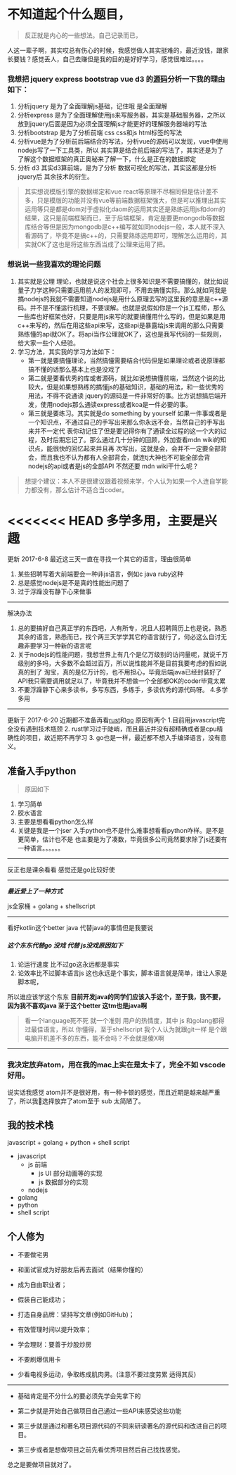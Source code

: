 # 不知道起个什么题目，
>反正就是内心的一些想法。自己记录而已，

人这一辈子啊，其实哎总有伤心的时候，我感觉做人其实挺难的，最近没钱，跟家长要钱？感觉丢人，自己去赚但是我的目的是好好学习，感觉很难过。。。。

### 我想把 jquery express  bootstrap vue d3 的[源码](https://github.com/ThomasHuke/sourceCodes)分析一下我的理由如下：
1. 分析jquery 是为了全面理解js基础，记住哦 是全面理解
2. 分析express 是为了全面理解使用js来写服务器，其实是基础服务器，之所以放到jquery后面是因为必须全面理解js才能更好的理解服务器端的写法
3. 分析bootstrap 是为了分析前端 css css和js html标签的写法
4. 分析vue是为了分析前后端结合的写法，分析vue的源码可以发现，vue中使用nodejs写了一下工具类，所以 其实算是结合前后端的写法了，其实还是为了了解这个数据框架的真正奥秘来了解一下，什么是正在的数据绑定
5. 分析 d3 其实d3算前端，是为了分析 数据可视化的写法，其实这都是分析jquery后 其余技术的衍生。

>其实想说模版引擎的数据绑定和vue react等原理不尽相同但是估计差不多，只是模版的功能并没有vue等前端数据框架强大，但是可以推理出其实运用等只是都是dom对于虚拟化daom的运用其实还是熟练运用js和dom的结果，这只是前端框架而已，至于后端框架，肯定是要更mongodb等数据库结合等但是因为mongodb是c++编写就如同nodejs一般，本人就不深入看源码了，毕竟不是搞c++的，只需要熟练运用即可，理解怎么运用的，其实就OK了这也是将这些东西当成了公理来运用了把。

### 想说说一些我喜欢的理论问题
1. 其实就是公理 理论，也就是说这个社会上很多知识是不需要搞懂的，就比如说量子力学这种只需要运用前人的发现即可，不用去搞懂实际。那么就如同我是搞nodejs的我就不需要知道nodejs是用什么原理去写的这里我的意思是c++源码。并不是不懂运行机理，不要误解。也就是说假如你是一个js工程师，那么一些库也好框架也好，只要是用js来写的就要搞懂用什么写的，但是如果是用c++来写的，然后在用这些api来写，这些api是暴露给js来调用的那么只需要熟练懂的api就OK了。将api当作公理就OK了，这也是我写代码的一些规则，给大家一些个人经验。
2. 学习方法，其实我的学习方法如下：
   * 第一就是要搞懂理论，当然搞懂需要结合代码但是如果理论或者说原理都搞不懂的话那么基本上也是没戏了
   * 第二就是要看优秀的库或者源码，就比如说想搞懂前端，当然这个说的比较大，但是如果想熟练的搞懂js的基础知识，基础的用法，和一些优秀的用法，不得不说通读      jquery的源码是一件非常好的事。比方说想搞后端开发，使用nodejs那么通读express或者koa是一件必要的事。
   * 第三就是要练习。其实就是do something by yourself 如果一件事或者是一个知识点，不通过自己的手写出来那么你永远不会，当然自己的手写出来并不一定代      表你动记住了但是要记得你有了通读全过程的这一个大的过程，及时后期忘记了。那么通过几十分钟的回顾，外加查看mdn wiki的知识点，能很快的回忆起来并且再      次写出，这就是会，会并不一定要全部背会，而且我也不认为都有人全部背会，就连tj大神也不可能全部会背nodejs的api或者是js的全部API 不然还要 mdn          wiki干什么呢？

> 想提个建议：本人不是很建议跟着视频来学，个人认为如果一个人连自学能力都没有，那么估计不适合当coder。

<<<<<<< HEAD
多学多用，主要是兴趣
=======
更新 2017-6-8
最近这三天一直在寻找一个其它的语言，理由很简单
1. 某些招聘写着大前端要会一种非js语言，例如c java ruby这种
2. 总是感觉nodejs是不是真的性能出问题了
3. 过于浮躁没有静下心来做事

---
解决办法
1. 总的要搞好自己真正学的东西吧，人有所专，况且人招聘简历上也是说，熟悉其余的语言，熟悉而已，找个两三天学学其它的语言就行了，何必这么自讨无趣非要学习一种新的语言呢
2. 关于nodejs的性能问题，我想世界上有几个是亿万级别的访问量呢，就说千万级别的多吗，大多数不会超过百万，所以说性能并不是目前我要考虑的假如说真的到了
   淘宝，真的是亿万计的，也不用担心，毕竟后端java已经封装好了API我只需要调用就足以了，毕竟我并不想做一个全部都OK的coder毕竟太累
3. 不要浮躁静下心来多读书，多写东西，多练手，多读优秀的源代码呀。
4.多学多用
---
更新于 2017-6-20
近期都不准备再看[rust](https://github.com/ThomasHuke/knowRust)和[go](https://github.com/ThomasHuke/knowGo)
原因有两个
1.目前用javascript完全没有遇到技术瓶颈
2. rust学习过于陡峭，而且最近并没有超精确或者是cpu精确性的项目，故近期不再学习
3. go也是一样，最近都不想入手编译语言，没有意义。
## 准备入手python
> 原因如下

1. 学习简单
2. 胶水语言
3. 主要是想看看python怎么样
4. 关键是我是一个jser 入手python也不是什么难事想看看python咋样。是不是更简单，估计也不是 也主要是为了凑数，毕竟很多公司竟然要求除了js还要有一种语言。。。。。。

---
反正也是课余看看 感觉还是go比较好使

---

***最近爱上了一种方式***

js全家桶 + golang + shellscript

---
看好kotlin这个better java 代替java的事情但是我要说

##### 这个东东代替go 没戏 代替 js没戏原因如下
1. 论运行速度 比不过go这永远都是事实
2. 论效率比不过脚本语言js 这也永远是个事实，脚本语言就是简单，谁让人家是脚本呢，

所以谁应该学这个东东
 **目前开发java的同学们应该入手这个，至于我，我不要，因为我不喜欢java 至于这个better 这tm也是java啊**
 > 看一个language死不死 就一个准则 用户的热情度，其中 js 和golang都得过最佳语言，所以 你懂得，至于shellscript
 > 我个人认为就跟git一样 是个跟电脑开机差不多的东西，能不会吗？不会就是傻X啊


---

### 我决定放弃atom，用在我的mac上实在是太卡了，完全不如 vscode好用。





说实话我感觉 atom并不是很好用，有一种卡顿的感觉，而且近期是越来越严重了，所以我选择放弃了atom至于 sub 太简陋了。

## 我的技术栈

javascript + golang + python + shell script

- javascript
  - js 前端
    - js UI 部分动画等的实现
    - js 数据部分的实现
  - nodejs
- golang 
- python
- shell script 

## 个人修为

- 不要做宅男

- 和面试官成为好朋友后再去面试（结果你懂的）

- 成为自由职业者；

- 假装自己能成功；

- 打造自身品牌：坚持写文章(例如GitHub)；

- 有效管理时间以提升效率；

- 学会理财：要善于炒股炒房

- 不要刷爆信用卡

- 少看电视多运动，争取练成肌肉男。(注意不要过度劳累 适得其反)


---

- 基础肯定是不分什么的要必须先学会先拿下的

- 第二步就是开始自己做项目自己通过一些API来感受这些功能

- 第三步就是通过和著名项目源代码的不同来研读著名的源代码和改进自己的项目。

- 第三步或者是想做项目之前先看优秀项目然后自己找找感觉。

总之是要做项目就对了。
